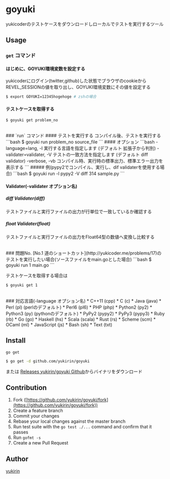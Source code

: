 # goyuki
yukicoderのテストケースをダウンロードしローカルでテストを実行するツール


## Usage
### `get` コマンド
#### はじめに、GOYUKI環境変数を設定する
yukicoderにログイン(twitter,github)した状態でブラウザのcookieから REVEL\_SESSIONの値を取り出し、GOYUKI環境変数にその値を設定する
```bash
$ export GOYUKI=12345hogehoge # zshの場合
```
#### テストケースを取得する
```bash
$ goyuki get problem_no
```

<br />
### `run` コマンド
#### テストを実行する
コンパイル後、テストを実行する
```bash
$ goyuki run problem_no source_file
```
#### オプション
```bash
-language=lang, -l       実行する言語を指定します (デフォルト 拡張子から判別)
-validater=validater, -V       テストの一致方法を指定します (デフォルト diff validator)
-verbose, -vb		コンパイル時、実行時の標準出力、標準エラー出力を表示する
```
##### 例(pypy2でコンパイル、実行し、dif validaterを使用する場合)
```bash
$ goyuki run -l pypy2 -V diff 314 sample.py
```

#### Validater(-validater オプション名)
##### diff Validater(diff)
テストファイルと実行ファイルの出力が行単位で一致しているか確認する
##### float Validater(float)
テストファイルと実行ファイルの出力をFloat64型の数値へ変換し比較する


<br />
### 問題No.
[No.1 道のショートカット](http://yukicoder.me/problems/17)のテストを実行したい場合(ソースファイルをmain.goとした場合)
```bash
$ goyuki run 1 main.go
```

テストケースを取得する場合は
```bash
$ goyuki get 1
```

<br />
### 対応言語(-language オプション名)
* C++11 (cpp)
* C (c)
* Java (java)
* Perl (pl) (perlのデフォルト)
* Perl6 (pl6)
* PHP (php)
* Python2 (py2)
* Python3 (py) (pythonのデフォルト)
* PyPy2 (pypy2)
* PyPy3 (pypy3)
* Ruby (rb)
* Go (go)
* Haskell (hs)
* Scala (scala)
* Rust (rs)
* Scheme (scm)
* OCaml (ml)
* JavaScript (js)
* Bash (sh)
* Text (txt)

## Install

`go get`

```bash
$ go get -d github.com/yukirin/goyuki
```
または [Releases yukirin/goyuki Github](https://github.com/yukirin/goyuki/releases)からバイナリをダウンロード

## Contribution

1. Fork ([https://github.com/yukirin/goyuki/fork](https://github.com/yukirin/goyuki/fork))
1. Create a feature branch
1. Commit your changes
1. Rebase your local changes against the master branch
1. Run test suite with the `go test ./...` command and confirm that it passes
1. Run `gofmt -s`
1. Create a new Pull Request

## Author

[yukirin](https://github.com/yukirin)
